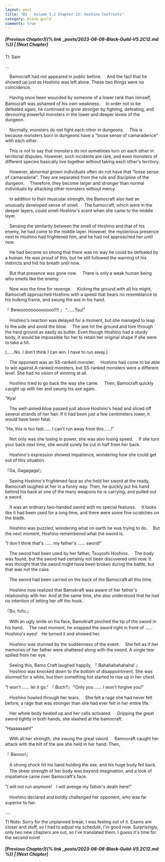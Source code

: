 ```yaml
---
layout: post
title: "BG - Volume 5.2 Chapter 13: Hoshino Confronts"
category: black guild
comments: true
---
```


##### [Previous Chapter]({% link _posts/2023-08-08-Black-Guild-V5.2C12.md %}) \| [Next Chapter]



Tl: Sam

…


　Bamocraft had not appeared in public before.
　And the fact that he showed up just as Hoshino was left alone. These two things were no coincidence.

　Having once been wounded by someone of a lower rank than himself, Bamocraft was ashamed of his own weakness.
　In order not to be defeated again, he continued to grow stronger by fighting, defeating, and devouring powerful monsters in the lower and deeper levels of the dungeon.
<!--more-->

　Normally, monsters do not fight each other in dungeons.
　This is because monsters born in dungeons have a "loose sense of camaraderice" with each other.

　This is not to say that monsters do not sometimes turn on each other in territorial disputes. However, such incidents are rare, and even monsters of different species basically live together without taking each other's territory.

　However, abnormal grown individuals often do not have that "loose sense of camaraderie". They are separated from the rule and discipline of the dungeon.
　Therefore, they become larger and stronger than normal individuals by attacking other monsters without mercy.

　In addition to their muscular strength, the Bamocraft also had an unusually developed sense of smell.
　The bamocraft, which were in the deeper layers, could smell Hoshino's scent when she came to the middle layer.

　Sensing the similarity between the smell of Hoshino and that of his enemy, he had come to the middle layer. However, the mysterious presence next to Hoshino had frightened him, and he had not approached her until now.

　He had become so strong that there was no way he could be defeated by a human. He was proud of this, but he still followed the warning of his instincts and hid his breath until now.

　But that presence was gone now.
　There is only a weak human being who smells like the enemy.

　Now was the time for revenge.
　Kicking the ground with all his might, Bamocraft approached Hoshino with a speed that bears no resemblance to his hulking frame, and swung the axe in his hand.

『 Bwwooooooooooooo!!!! 』
"......Tsu!"

　Hoshino's reaction was delayed for a moment, but she managed to leap to the side and avoid the blow.
　The axe hit the ground and tore through the hard ground as easily as butter. Even though Hoshino had a sturdy body, it would be impossible for her to retain her original shape if she were to take a hit.

(......No. I don't think I can win. I have to run away.)

　The opponent was an SS-ranked monster.
　Hoshino had come to be able to win against A-ranked monsters, but SS-ranked monsters were a different level. She had no vision of winning at all.

　Hoshino tried to go back the way she came.
　Then, Bamocraft quickly caught up with her and swung his axe again.

"Kya!

　The well-aimed blow passed just above Hoshino's head and sliced off several strands of her hair. If it had been just a few centimeters lower, it would have been fatal.

"Ha, this is too fast...... I can't run away from this......!"

　Not only was she losing in power, she was also losing speed.
　If she turn your back next time, she would surely be cut in half from her back.

　Hoshino's expression showed impatience, wondering how she could get out of this situation.

『Ga, Gagagaga!』

　Seeing Hoshino's frightened face as she held her sword at the ready, Bamocraft laughed at her in a funny way. Then, he quickly put his hand behind his back at one of the many weapons he is carrying, and pulled out a sword.

　It was an ordinary two-handed sword with no special features.
　It looks like it had been used for a long time, and there were some fine scratches on the blade.

　Hoshino was puzzled, wondering what on earth he was trying to do.
　But the next moment, Hoshino remembered what the sword is.

"I don't think that's ...... my father's ...... sword!"

　The sword had been used by her father, Tsuyoshi Hoshino.
　The body was found, but the sword had certainly not been discovered until now. It was thought that the sword might have been broken during the battle, but that was not the case.

　The sword had been carried on the back of the Bamocraft all this time.

　Hoshino now realized that Bamokraft was aware of her father's relationship with her. And at the same time, she also understood that he had no intention of letting her off the hook.

『Bu, fufu.』

　With an ugly smile on his face, Bamokraft pinched the tip of the sword in his hand.
　The next moment, he snapped the sword right in front of ...... Hoshino's eyes!　He turned it and showed her.

　Hoshino was stunned by the suddenness of the event.
　She felt as if her memories of her father were shattered along with the sword. A single tear spilled from her eye.

　Seeing this, Bamo Craft laughed happily, 『 Bahahahahahaha! 』
　Hoshino was knocked down to the bottom of disappointment. She was stunned for a while, but then something hot started to rise up in her chest.

"I won't ...... let it go."
『 Buch?』
"Only you ...... I won't forgive you!"

　Hoshino howled through her tears.
　She felt a rage she had never felt before, a rage that was stronger than she had ever felt in her entire life.

　Her whole body heated up and her cells activated.
　Gripping the great sword tightly in both hands, she slashed at the bamocraft.

"Haaaaaaah!"

　With all her strength, she swung the great sword.
　Bamocraft caught her attack with the hilt of the axe she held in her hand. Then,

『 Bwooo!』

　A strong shock hit his hand holding the axe, and his huge body fell back.
　The sheer strength of her body was beyond imagination, and a look of impatience came over Bamocraft's face.

"I will not run anymore!　I will avenge my father's death here!"

　Hoshino declared and boldly challenged her opponent, who was far superior to her.


....

Tl Note: Sorry for the unplanned break, I was feeling out of it. Exams are closer and stuff, so I had to adjust my schedule, I'm good now. Surprisingly, only two new chapters are out, so I've translated them. I guess it's time for the second novel



##### [Previous Chapter]({% link _posts/2023-08-08-Black-Guild-V5.2C12.md %}) \| [Next Chapter]
